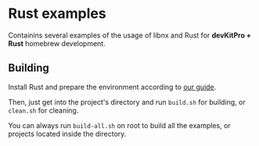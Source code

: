 # Rust examples

Containins several examples of the usage of libnx and Rust for **devKitPro + Rust** homebrew development.

## Building

Install Rust and prepare the environment according to [our guide](https://github.com/rusty-horizon/setup-guide).

Then, just get into the project's directory and run `build.sh` for building, or `clean.sh` for cleaning.

You can always run `build-all.sh` on root to build all the examples, or projects located inside the directory.